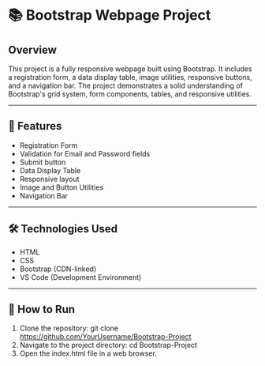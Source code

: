 # 📚 Bootstrap Webpage Project

## Overview

This project is a fully responsive webpage built using Bootstrap. It includes a registration form, a data display table, image utilities, responsive buttons, and a navigation bar. The project demonstrates a solid understanding of Bootstrap's grid system, form components, tables, and responsive utilities.

---

## 🔧 Features

- Registration Form
- Validation for Email and Password fields
- Submit button
- Data Display Table
- Responsive layout
- Image and Button Utilities
- Navigation Bar

---

## 🛠️ Technologies Used

- HTML
- CSS
- Bootstrap (CDN-linked)
- VS Code (Development Environment)

---

## 🚀 How to Run

1. Clone the repository: git clone https://github.com/YourUsername/Bootstrap-Project
2. Navigate to the project directory: cd Bootstrap-Project
3. Open the index.html file in a web browser.
